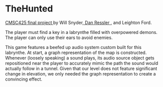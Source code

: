# TheHunted
<a href="https://www.youtube.com/watch?v=x7sWHIO9aA8&t=1s"> CMSC425 final project </a> by Will Snyder,<a href="https://github.com/DanRessler"> Dan Ressler </a>, and Leighton Ford.
 
 
 The player must find a key in a labrynthe filled with overpowered demons.  The player can only use their ears to avoid enemies.  
 
 This game features a beefed up audio system custom built for this labrynthe.  At start, a graph representation of the map is constructed.  Whenever (loosely speaking) a sound plays, its audio source object gets repositioned near the player to accurately mimic the path the sound would actually follow in a tunnel.  Given that our level does not feature significant change in elevation, we only needed the graph representation to create a convincing effect.<br><br>
 
 
 
 
 
 
